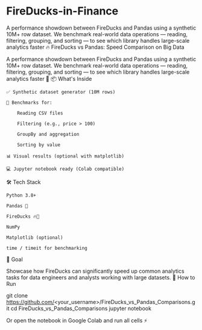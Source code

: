 # FireDucks-in-Finance
A performance showdown between FireDucks and Pandas using a synthetic 10M+ row dataset. We benchmark real-world data operations — reading, filtering, grouping, and sorting — to see which library handles large-scale analytics faster 
🔥 FireDucks vs Pandas: Speed Comparison on Big Data

A performance showdown between FireDucks and Pandas using a synthetic 10M+ row dataset.
We benchmark real-world data operations — reading, filtering, grouping, and sorting — to see which library handles large-scale analytics faster 🚀
📦 What's Inside

    ✅ Synthetic dataset generator (10M rows)

    🧪 Benchmarks for:

        Reading CSV files

        Filtering (e.g., price > 100)

        GroupBy and aggregation

        Sorting by value

    📊 Visual results (optional with matplotlib)

    💻 Jupyter notebook ready (Colab compatible)

🛠 Tech Stack

    Python 3.8+

    Pandas 🐼

    FireDucks 🔥🦆

    NumPy

    Matplotlib (optional)

    time / timeit for benchmarking

🎯 Goal

Showcase how FireDucks can significantly speed up common analytics tasks for data engineers and analysts working with large datasets.
📁 How to Run

git clone https://github.com/<your_username>/FireDucks_vs_Pandas_Comparisons.git
cd FireDucks_vs_Pandas_Comparisons
jupyter notebook

Or open the notebook in Google Colab and run all cells ⚡
